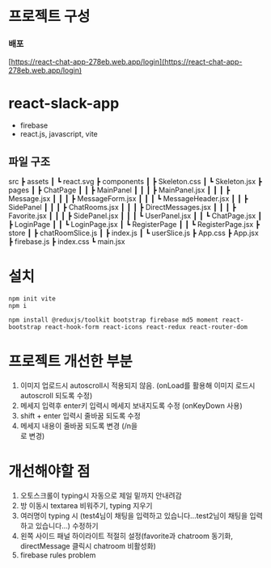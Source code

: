 # 프로젝트 구성

### 배포

[https://react-chat-app-278eb.web.app/login](https://react-chat-app-278eb.web.app/login)

# react-slack-app

- firebase
- react.js, javascript, vite

## 파일 구조

src
┣ assets
┃ ┗ react.svg
┣ components
┃ ┣ Skeleton.css
┃ ┗ Skeleton.jsx
┣ pages
┃ ┣ ChatPage
┃ ┃ ┣ MainPanel
┃ ┃ ┃ ┣ MainPanel.jsx
┃ ┃ ┃ ┣ Message.jsx
┃ ┃ ┃ ┣ MessageForm.jsx
┃ ┃ ┃ ┗ MessageHeader.jsx
┃ ┃ ┣ SidePanel
┃ ┃ ┃ ┣ ChatRooms.jsx
┃ ┃ ┃ ┣ DirectMessages.jsx
┃ ┃ ┃ ┣ Favorite.jsx
┃ ┃ ┃ ┣ SidePanel.jsx
┃ ┃ ┃ ┗ UserPanel.jsx
┃ ┃ ┗ ChatPage.jsx
┃ ┣ LoginPage
┃ ┃ ┗ LoginPage.jsx
┃ ┗ RegisterPage
┃ ┃ ┗ RegisterPage.jsx
┣ store
┃ ┣ chatRoomSlice.js
┃ ┣ index.js
┃ ┗ userSlice.js
┣ App.css
┣ App.jsx
┣ firebase.js
┣ index.css
┗ main.jsx

# 설치

```
npm init vite
npm i
```

```
npm install @reduxjs/toolkit bootstrap firebase md5 moment react-bootstrap react-hook-form react-icons react-redux react-router-dom
```

# 프로젝트 개선한 부분

1. 이미지 업로드시 autoscroll시 적용되지 않음. (onLoad를 활용해 이미지 로드시 autoscroll 되도록 수정)
2. 메세지 입력후 enter키 입력시 메세지 보내지도록 수정 (onKeyDown 사용)
3. shift + enter 입력시 줄바꿈 되도록 수정
4. 메세지 내용이 줄바꿈 되도록 변경 (/n을 <br>로 변경)

# 개선해야할 점

1. 오토스크롤이 typing시 자동으로 제일 밑까지 안내려감
2. 방 이동시 textarea 비워주기, typing 지우기
3. 여러명이 typing 시 (test4님이 채팅을 입력하고 있습니다...test2님이 채팅을 입력하고 있습니다...) 수정하기
4. 왼쪽 사이드 패널 하이라이트 적절히 설정(favorite과 chatroom 동기화, directMessage 클릭시 chatroom 비활성화)
5. firebase rules problem

